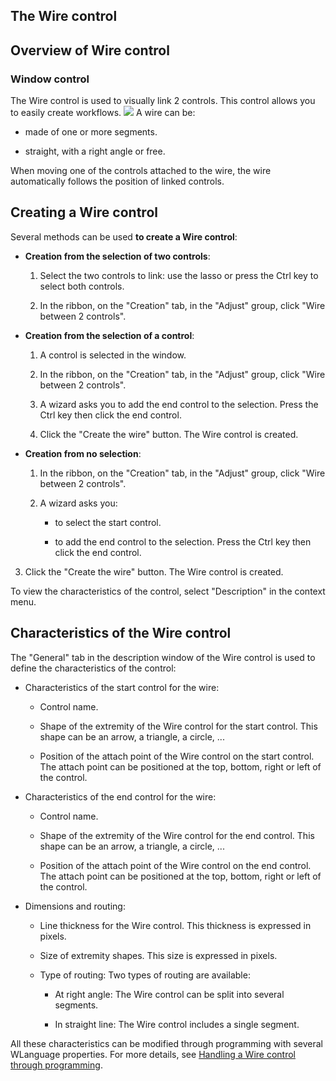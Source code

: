 


## The Wire control
			



<a name="NOTE1"></a>
<a name="NOTE1_1"></a>


## Overview of Wire control
<a name="overview_wire_control_ELTTEXTE000162"></a>


### Window control
<a name="window_control_ELTPARAGRAPHE000011"></a>The Wire control is used to visually link 2 controls. This control allows you to easily create workflows. 
![](https://doc.pcsoft.fr/en-US/images/image.awp?langid=3&name=WD-Champ%20Fil.jpg)
A wire can be: 

- made of one or more segments. 

- straight, with a right angle or free. 




When moving one of the controls attached to the wire, the wire automatically follows the position of linked controls. 

<a name="NOTE2"></a>
<a name="NOTE2_1"></a>


## Creating a Wire control
<a name="creating_wire_control_ELTTEXTE000186"></a>
Several methods can be used **to create a Wire control**: 

- **Creation from the selection of two controls**: 

	1. Select the two controls to link: use the lasso or press the Ctrl key to select both controls. 

	2. In the ribbon, on the "Creation" tab, in the "Adjust" group, click "Wire between 2 controls". 




- **Creation from the selection of a control**: 

	1. A control is selected in the window. 

	2. In the ribbon, on the "Creation" tab, in the "Adjust" group, click "Wire between 2 controls". 

	3. A wizard asks you to add the end control to the selection. Press the Ctrl key then click the end control. 

	4. Click the "Create the wire" button. The Wire control is created. 




- **Creation from no selection**: 

	1. In the ribbon, on the "Creation" tab, in the "Adjust" group, click "Wire between 2 controls". 

	2. A wizard asks you: 

		- to select the start control. 

		- to add the end control to the selection. Press the Ctrl key then click the end control.  




3. Click the "Create the wire" button. The Wire control is created.




To view the characteristics of the control, select "Description" in the context menu. 

<a name="NOTE3"></a>
<a name="NOTE3_1"></a>


## Characteristics of the Wire control
<a name="characteristics_the_wire_control_ELTTEXTE000210"></a>
The "General" tab in the description window of the Wire control is used to define the characteristics of the control: 

- Characteristics of the start control for the wire: 

	- Control name. 

	- Shape of the extremity of the Wire control for the start control. This shape can be an arrow, a triangle, a circle, ... 

	- Position of the attach point of the Wire control on the start control. The attach point can be positioned at the top, bottom, right or left of the control. 




- Characteristics of the end control for the wire: 

	- Control name. 

	- Shape of the extremity of the Wire control for the end control. This shape can be an arrow, a triangle, a circle, ...

	- Position of the attach point of the Wire control on the end control. The attach point can be positioned at the top, bottom, right or left of the control. 




- Dimensions and routing: 

	- Line thickness for the Wire control. This thickness is expressed in pixels. 

	- Size of extremity shapes. This size is expressed in pixels. 

	- Type of routing: Two types of routing are available: 

		- At right angle: The Wire control can be split into several segments. 

		- In straight line: The Wire control includes a single segment. 







All these characteristics can be modified through programming with several WLanguage properties. For more details, see [Handling a Wire control through programming](../WDChamp/1410087004.md). 


